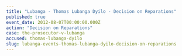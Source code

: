 ```yaml
---
title: "Lubanga - Thomas Lubanga Dyilo - Decision on Reparations"
published: true
event_date: 2012-08-07T00:00:00.000Z
action: "Decision on Reparations"
case: the-prosecutor-v-lubanga
accused: thomas-lubanga-dyilo
slug: lubanga-events-thomas-lubanga-dyilo-decision-on-reparations
---
```

